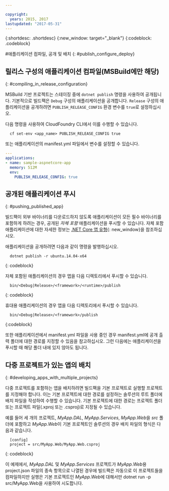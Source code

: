 ```yaml
---

copyright:
  years: 2015, 2017
lastupdated: "2017-05-31"
---
```


{:shortdesc: .shortdesc}
{:new_window: target="_blank"}
{:codeblock: .codeblock}


#애플리케이션 컴파일, 공개 및 배치
{: #publish_configure_deploy}

## 릴리스 구성의 애플리케이션 컴파일(MSBuild에만 해당)
{: #compiling_in_release_configuration}

MSBuild 기반 프로젝트는 스테이징 중에 `dotnet publish` 명령을 사용하여 공개됩니다. 기본적으로 빌드팩은 `Debug` 구성의 애플리케이션을 공개합니다.
`Release` 구성의 애플리케이션을 공개하려면 `PUBLISH_RELEASE_CONFIG` 환경 변수를 `true`로 설정하십시오.

다음 명령을 사용하여 CloudFoundry CLI에서 이를 수행할 수 있습니다.

```shell
  cf set-env <app_name> PUBLISH_RELEASE_CONFIG true
```

또는 애플리케이션의 manifest.yml 파일에서 변수를 설정할 수 있습니다.

```yml
---
applications:
- name: sample-aspnetcore-app
  memory: 512M
  env:
    PUBLISH_RELEASE_CONFIG: true
```

## 공개된 애플리케이션 푸시
{: #pushing_published_app}

빌드팩이 외부 바이너리를 다운로드하지 않도록 애플리케이션이 모든 필수 바이너리를 포함하게 하려는 경우,
공개된 *자체 포함* 애플리케이션을 푸시할 수 있습니다. 자체 포함 애플리케이션에 대한 자세한 정보는
[.NET Core 앱 유형](https://docs.microsoft.com/en-us/dotnet/articles/core/app-types){: new_window}을 참조하십시오. 

애플리케이션을 공개하려면 다음과 같이 명령을 발행하십시오. 
```
  dotnet publish -r ubuntu.14.04-x64
```
{: codeblock}

자체 포함된 애플리케이션의 경우 앱을 다음 디렉토리에서 푸시할 수 있습니다.
```
  bin/<Debug|Release>/<framework>/<runtime>/publish
```
{: codeblock}


휴대용 애플리케이션의 경우 앱을 다음 디렉토리에서 푸시할 수 있습니다.
```
  bin/<Debug|Release>/<framework>/publish
```
{:codeblock}


또한 애플리케이션에서 manifest.yml 파일을 사용 중인 경우 manifest.yml에 공개 출력 폴더에 대한 경로를 지정할 수 있음을 참고하십시오. 그런 다음에는 애플리케이션을 푸시할 때 해당 폴더 내에 있지 않아도 됩니다. 

## 다중 프로젝트가 있는 앱의 배치
{: #developing_apps_with_multiple_projects}

다중 프로젝트를 포함하는 앱을 배치하려면 빌드팩을 기본 프로젝트로 실행할 프로젝트를 지정해야 합니다. 이는 기본 프로젝트에 대한 경로를 설정하는 솔루션의 루트 폴더에 배치 파일을 작성하여 수행할 수 있습니다. 기본 프로젝트에 대한 경로는 프로젝트 폴더 또는 프로젝트 파일(.xproj 또는 .csproj)로 지정될 수 있습니다. 

예를 들어 세 개의 프로젝트, *MyApp.DAL*, *MyApp.Services*, *MyApp.Web*을 *src* 폴더에 포함하고 *MyApp.Web*이 기본 프로젝트인 솔루션의 경우 배치 파일의 형식은 다음과 같습니다. 
```
  [config]
  project = src/MyApp.Web/MyApp.Web.csproj
```
{: codeblock}

이 예제에서, *MyApp.DAL* 및 *MyApp.Services* 프로젝트가 *MyApp.Web*용 project.json 파일의 종속 항목으로 나열된 경우에 빌드팩은 자동으로 이 프로젝트들을 컴파일하지만 실행은 기본 프로젝트인 *MyApp.Web*에 대해서만 dotnet run -p src/MyApp.Web을 사용하여 시도합니다. 
